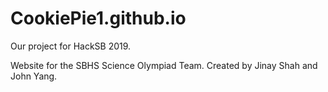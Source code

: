 # CookiePie1.github.io

Our project for HackSB 2019. 

Website for the SBHS Science Olympiad Team. Created by Jinay Shah and John Yang. 
